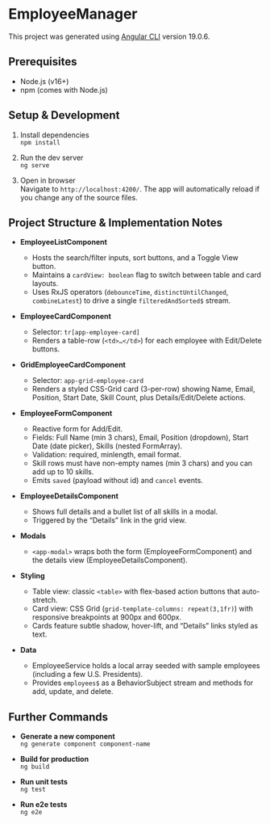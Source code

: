 # EmployeeManager

This project was generated using [Angular CLI](https://github.com/angular/angular-cli) version 19.0.6.

## Prerequisites

- Node.js (v16+)
- npm (comes with Node.js)

## Setup & Development

1. Install dependencies  
   `npm install`

2. Run the dev server  
   `ng serve`

3. Open in browser  
   Navigate to `http://localhost:4200/`. The app will automatically reload if you change any of the source files.

## Project Structure & Implementation Notes

- **EmployeeListComponent**  
  - Hosts the search/filter inputs, sort buttons, and a Toggle View button.  
  - Maintains a `cardView: boolean` flag to switch between table and card layouts.  
  - Uses RxJS operators (`debounceTime`, `distinctUntilChanged`, `combineLatest`) to drive a single `filteredAndSorted$` stream.

- **EmployeeCardComponent**  
  - Selector: `tr[app-employee-card]`  
  - Renders a table-row (`<td>…</td>`) for each employee with Edit/Delete buttons.

- **GridEmployeeCardComponent**  
  - Selector: `app-grid-employee-card`  
  - Renders a styled CSS-Grid card (3-per-row) showing Name, Email, Position, Start Date, Skill Count, plus Details/Edit/Delete actions.

- **EmployeeFormComponent**  
  - Reactive form for Add/Edit.  
  - Fields: Full Name (min 3 chars), Email, Position (dropdown), Start Date (date picker), Skills (nested FormArray).  
  - Validation: required, minlength, email format.  
  - Skill rows must have non-empty names (min 3 chars) and you can add up to 10 skills.  
  - Emits `saved` (payload without id) and `cancel` events.

- **EmployeeDetailsComponent**  
  - Shows full details and a bullet list of all skills in a modal.  
  - Triggered by the “Details” link in the grid view.

- **Modals**  
  - `<app-modal>` wraps both the form (EmployeeFormComponent) and the details view (EmployeeDetailsComponent).

- **Styling**  
  - Table view: classic `<table>` with flex-based action buttons that auto-stretch.  
  - Card view: CSS Grid (`grid-template-columns: repeat(3,1fr)`) with responsive breakpoints at 900px and 600px.  
  - Cards feature subtle shadow, hover-lift, and “Details” links styled as text.

- **Data**  
  - EmployeeService holds a local array seeded with sample employees (including a few U.S. Presidents).  
  - Provides `employees$` as a BehaviorSubject stream and methods for add, update, and delete.

## Further Commands

- **Generate a new component**  
  `ng generate component component-name`

- **Build for production**  
  `ng build`

- **Run unit tests**  
  `ng test`

- **Run e2e tests**  
  `ng e2e`